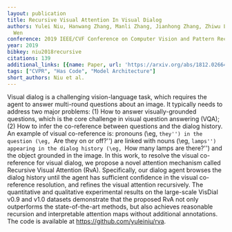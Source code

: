 ```yaml
---
layout: publication
title: Recursive Visual Attention In Visual Dialog
authors: Yulei Niu, Hanwang Zhang, Manli Zhang, Jianhong Zhang, Zhiwu Lu, Ji-rong
  Wen
conference: 2019 IEEE/CVF Conference on Computer Vision and Pattern Recognition (CVPR)
year: 2019
bibkey: niu2018recursive
citations: 139
additional_links: [{name: Paper, url: 'https://arxiv.org/abs/1812.02664'}]
tags: ["CVPR", "Has Code", "Model Architecture"]
short_authors: Niu et al.
---
```

Visual dialog is a challenging vision-language task, which requires the agent
to answer multi-round questions about an image. It typically needs to address
two major problems: (1) How to answer visually-grounded questions, which is the
core challenge in visual question answering (VQA); (2) How to infer the
co-reference between questions and the dialog history. An example of visual
co-reference is: pronouns (\eg, ``they'') in the question (\eg, ``Are they on
or off?'') are linked with nouns (\eg, ``lamps'') appearing in the dialog
history (\eg, ``How many lamps are there?'') and the object grounded in the
image. In this work, to resolve the visual co-reference for visual dialog, we
propose a novel attention mechanism called Recursive Visual Attention (RvA).
Specifically, our dialog agent browses the dialog history until the agent has
sufficient confidence in the visual co-reference resolution, and refines the
visual attention recursively. The quantitative and qualitative experimental
results on the large-scale VisDial v0.9 and v1.0 datasets demonstrate that the
proposed RvA not only outperforms the state-of-the-art methods, but also
achieves reasonable recursion and interpretable attention maps without
additional annotations. The code is available at
https://github.com/yuleiniu/rva.